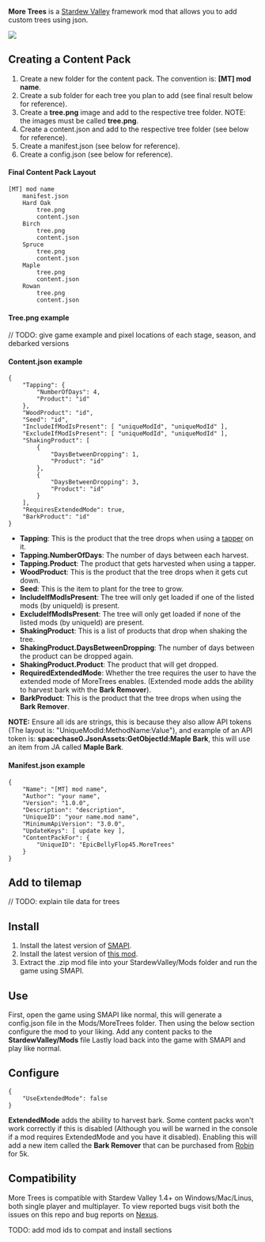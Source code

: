 **More Trees** is a [Stardew Valley](http://stardewvalley.net/) framework mod that allows you to add custom trees using json.

![](pics/moretrees.png)

## Creating a Content Pack
1. Create a new folder for the content pack. The convention is: **[MT] mod name**.
2. Create a sub folder for each tree you plan to add (see final result below for reference).
3. Create a **tree.png** image and add to the respective tree folder. NOTE: the images must be called **tree.png**.
4. Create a content.json and add to the respective tree folder (see below for reference). 
5. Create a manifest.json (see below for reference).
6. Create a config.json (see below for reference).

#### Final Content Pack Layout
    [MT] mod name
        manifest.json
        Hard Oak
            tree.png
            content.json
        Birch
            tree.png
            content.json
        Spruce
            tree.png
            content.json
        Maple
            tree.png
            content.json
        Rowan
            tree.png
            content.json

#### Tree.png example
// TODO: give game example and pixel locations of each stage, season, and debarked versions

#### Content.json example
    {
        "Tapping": {
            "NumberOfDays": 4,
            "Product": "id"
        },
        "WoodProduct": "id",
        "Seed": "id",
        "IncludeIfModIsPresent": [ "uniqueModId", "uniqueModId" ],
        "ExcludeIfModIsPresent": [ "uniqueModId", "uniqueModId" ],
        "ShakingProduct": [
            {
                "DaysBetweenDropping": 1,
                "Product": "id"
            },
            {
                "DaysBetweenDropping": 3,
                "Product": "id"
            }
        ],
        "RequiresExtendedMode": true,
        "BarkProduct": "id"
    }

* **Tapping**: This is the product that the tree drops when using a [tapper](https://stardewvalleywiki.com/Tapper) on it.
* **Tapping.NumberOfDays**: The number of days between each harvest.
* **Tapping.Product**: The product that gets harvested when using a tapper.
* **WoodProduct**: This is the product that the tree drops when it gets cut down.
* **Seed**: This is the item to plant for the tree to grow.
* **IncludeIfModIsPresent**: The tree will only get loaded if one of the listed mods (by uniqueId) is present.
* **ExcludeIfModIsPresent**: The tree will only get loaded if none of the listed mods (by uniqueId) are present.
* **ShakingProduct**: This is a list of products that drop when shaking the tree.
* **ShakingProduct.DaysBetweenDropping**: The number of days between the product can be dropped again.
* **ShakingProduct.Product**: The product that will get dropped.
* **RequiredExtendedMode**: Whether the tree requires the user to have the extended mode of MoreTrees enables. (Extended mode adds the ability to harvest bark with the **Bark Remover**).
* **BarkProduct**: This is the product that the tree drops when using the **Bark Remover**.

**NOTE:** Ensure all ids are strings, this is because they also allow API tokens (The layout is: "UniqueModId:MethodName:Value"), and example of an API token is: **spacechase0.JsonAssets:GetObjectId:Maple Bark**, this will use an item from JA called **Maple Bark**.

#### Manifest.json example
    {
        "Name": "[MT] mod name",
        "Author": "your name",
        "Version": "1.0.0",
        "Description": "description",
        "UniqueID": "your name.mod name",
        "MinimumApiVersion": "3.0.0",
        "UpdateKeys": [ update key ],
        "ContentPackFor": {
            "UniqueID": "EpicBellyFlop45.MoreTrees"
        }
    }

## Add to tilemap
// TODO: explain tile data for trees

## Install
1. Install the latest version of [SMAPI](https://www.nexusmods.com/stardewvalley/mods/2400).
2. Install the latest version of [this mod](https://www.nexusmods.com/stardewvalley/mods/).
3. Extract the .zip mod file into your StardewValley/Mods folder and run the game using SMAPI.

## Use
First, open the game using SMAPI like normal, this will generate a config.json file in the Mods/MoreTrees folder.
Then using the below section configure the mod to your liking.
Add any content packs to the **StardewValley/Mods** file 
Lastly load back into the game with SMAPI and play like normal.

## Configure
    {
        "UseExtendedMode": false
    }
**ExtendedMode** adds the ability to harvest bark. Some content packs won't work correctly if this is disabled (Although you will be warned in the console if a mod requires ExtendedMode and you have it disabled). Enabling this will add a new item called the **Bark Remover** that can be purchased from [Robin](https://stardewvalleywiki.com/Robin) for 5k.

## Compatibility
More Trees is compatible with Stardew Valley 1.4+ on Windows/Mac/Linus, both single player and multiplayer. To view reported bugs visit both the issues on this repo and bug reports on [Nexus](https://www.nexusmods.com/stardewvalley/mods/?tab=bugs).

TODO: add mod ids to compat and install sections